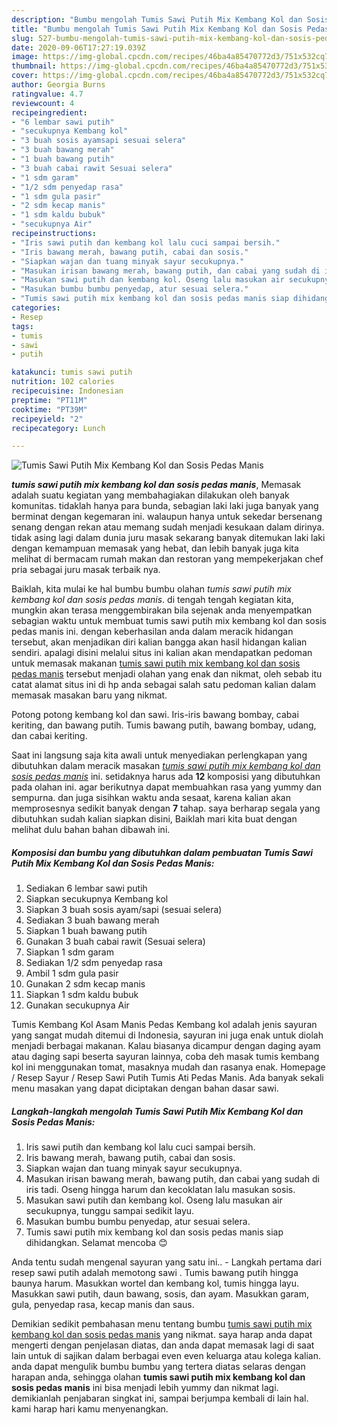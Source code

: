 ```yaml
---
description: "Bumbu mengolah Tumis Sawi Putih Mix Kembang Kol dan Sosis Pedas Manis yang Lezat"
title: "Bumbu mengolah Tumis Sawi Putih Mix Kembang Kol dan Sosis Pedas Manis yang Lezat"
slug: 527-bumbu-mengolah-tumis-sawi-putih-mix-kembang-kol-dan-sosis-pedas-manis-yang-lezat
date: 2020-09-06T17:27:19.039Z
image: https://img-global.cpcdn.com/recipes/46ba4a85470772d3/751x532cq70/tumis-sawi-putih-mix-kembang-kol-dan-sosis-pedas-manis-foto-resep-utama.jpg
thumbnail: https://img-global.cpcdn.com/recipes/46ba4a85470772d3/751x532cq70/tumis-sawi-putih-mix-kembang-kol-dan-sosis-pedas-manis-foto-resep-utama.jpg
cover: https://img-global.cpcdn.com/recipes/46ba4a85470772d3/751x532cq70/tumis-sawi-putih-mix-kembang-kol-dan-sosis-pedas-manis-foto-resep-utama.jpg
author: Georgia Burns
ratingvalue: 4.7
reviewcount: 4
recipeingredient:
- "6 lembar sawi putih"
- "secukupnya Kembang kol"
- "3 buah sosis ayamsapi sesuai selera"
- "3 buah bawang merah"
- "1 buah bawang putih"
- "3 buah cabai rawit Sesuai selera"
- "1 sdm garam"
- "1/2 sdm penyedap rasa"
- "1 sdm gula pasir"
- "2 sdm kecap manis"
- "1 sdm kaldu bubuk"
- "secukupnya Air"
recipeinstructions:
- "Iris sawi putih dan kembang kol lalu cuci sampai bersih."
- "Iris bawang merah, bawang putih, cabai dan sosis."
- "Siapkan wajan dan tuang minyak sayur secukupnya."
- "Masukan irisan bawang merah, bawang putih, dan cabai yang sudah di iris tadi. Oseng hingga harum dan kecoklatan lalu masukan sosis."
- "Masukan sawi putih dan kembang kol. Oseng lalu masukan air secukupnya, tunggu sampai sedikit layu."
- "Masukan bumbu bumbu penyedap, atur sesuai selera."
- "Tumis sawi putih mix kembang kol dan sosis pedas manis siap dihidangkan. Selamat mencoba 😊"
categories:
- Resep
tags:
- tumis
- sawi
- putih

katakunci: tumis sawi putih 
nutrition: 102 calories
recipecuisine: Indonesian
preptime: "PT11M"
cooktime: "PT39M"
recipeyield: "2"
recipecategory: Lunch

---
```



![Tumis Sawi Putih Mix Kembang Kol dan Sosis Pedas Manis](https://img-global.cpcdn.com/recipes/46ba4a85470772d3/751x532cq70/tumis-sawi-putih-mix-kembang-kol-dan-sosis-pedas-manis-foto-resep-utama.jpg)

<b><i>tumis sawi putih mix kembang kol dan sosis pedas manis</i></b>, Memasak adalah suatu kegiatan yang membahagiakan dilakukan oleh banyak komunitas. tidaklah hanya para bunda, sebagian laki laki juga banyak yang berminat dengan kegemaran ini. walaupun hanya untuk sekedar bersenang senang dengan rekan atau memang sudah menjadi kesukaan dalam dirinya. tidak asing lagi dalam dunia juru masak sekarang banyak ditemukan laki laki dengan kemampuan memasak yang hebat, dan lebih banyak juga kita melihat di bermacam rumah makan dan restoran yang mempekerjakan chef pria sebagai juru masak terbaik nya.

Baiklah, kita mulai ke hal bumbu bumbu olahan <i>tumis sawi putih mix kembang kol dan sosis pedas manis</i>. di tengah tengah kegiatan kita, mungkin akan terasa menggembirakan bila sejenak anda menyempatkan sebagian waktu untuk membuat tumis sawi putih mix kembang kol dan sosis pedas manis ini. dengan keberhasilan anda dalam meracik hidangan tersebut, akan menjadikan diri kalian bangga akan hasil hidangan kalian sendiri. apalagi disini melalui situs ini kalian akan mendapatkan pedoman untuk memasak makanan <u>tumis sawi putih mix kembang kol dan sosis pedas manis</u> tersebut menjadi olahan yang enak dan nikmat, oleh sebab itu catat alamat situs ini di hp anda sebagai salah satu pedoman kalian dalam memasak masakan baru yang nikmat.

Potong potong kembang kol dan sawi. Iris-iris bawang bombay, cabai keriting, dan bawang putih. Tumis bawang putih, bawang bombay, udang, dan cabai keriting.


Saat ini langsung saja kita awali untuk menyediakan perlengkapan yang dibutuhkan dalam meracik masakan <u><i>tumis sawi putih mix kembang kol dan sosis pedas manis</i></u> ini. setidaknya harus ada <b>12</b> komposisi yang dibutuhkan pada olahan ini. agar berikutnya dapat membuahkan rasa yang yummy dan sempurna. dan juga sisihkan waktu anda sesaat, karena kalian akan memprosesnya sedikit banyak dengan <b>7</b> tahap. saya berharap segala yang dibutuhkan sudah kalian siapkan disini, Baiklah mari kita buat dengan melihat dulu bahan bahan dibawah ini.

<!--inarticleads1-->

##### Komposisi dan bumbu yang dibutuhkan dalam pembuatan Tumis Sawi Putih Mix Kembang Kol dan Sosis Pedas Manis:

1. Sediakan 6 lembar sawi putih
1. Siapkan secukupnya Kembang kol
1. Siapkan 3 buah sosis ayam/sapi (sesuai selera)
1. Sediakan 3 buah bawang merah
1. Siapkan 1 buah bawang putih
1. Gunakan 3 buah cabai rawit (Sesuai selera)
1. Siapkan 1 sdm garam
1. Sediakan 1/2 sdm penyedap rasa
1. Ambil 1 sdm gula pasir
1. Gunakan 2 sdm kecap manis
1. Siapkan 1 sdm kaldu bubuk
1. Gunakan secukupnya Air


Tumis Kembang Kol Asam Manis Pedas Kembang kol adalah jenis sayuran yang sangat mudah ditemui di Indonesia, sayuran ini juga enak untuk diolah menjadi berbagai makanan. Kalau biasanya dicampur dengan daging ayam atau daging sapi beserta sayuran lainnya, coba deh masak tumis kembang kol ini menggunakan tomat, masaknya mudah dan rasanya enak. Homepage / Resep Sayur / Resep Sawi Putih Tumis Ati Pedas Manis. Ada banyak sekali menu masakan yang dapat diciptakan dengan bahan dasar sawi. 

<!--inarticleads2-->

##### Langkah-langkah mengolah Tumis Sawi Putih Mix Kembang Kol dan Sosis Pedas Manis:

1. Iris sawi putih dan kembang kol lalu cuci sampai bersih.
1. Iris bawang merah, bawang putih, cabai dan sosis.
1. Siapkan wajan dan tuang minyak sayur secukupnya.
1. Masukan irisan bawang merah, bawang putih, dan cabai yang sudah di iris tadi. Oseng hingga harum dan kecoklatan lalu masukan sosis.
1. Masukan sawi putih dan kembang kol. Oseng lalu masukan air secukupnya, tunggu sampai sedikit layu.
1. Masukan bumbu bumbu penyedap, atur sesuai selera.
1. Tumis sawi putih mix kembang kol dan sosis pedas manis siap dihidangkan. Selamat mencoba 😊


Anda tentu sudah mengenal sayuran yang satu ini.. - Langkah pertama dari resep sawi putih adalah memotong sawi . Tumis bawang putih hingga baunya harum. Masukkan wortel dan kembang kol, tumis hingga layu. Masukkan sawi putih, daun bawang, sosis, dan ayam. Masukkan garam, gula, penyedap rasa, kecap manis dan saus. 

Demikian sedikit pembahasan menu tentang bumbu <u>tumis sawi putih mix kembang kol dan sosis pedas manis</u> yang nikmat. saya harap anda dapat mengerti dengan penjelasan diatas, dan anda dapat memasak lagi di saat lain untuk di sajikan dalam berbagai even even keluarga atau kolega kalian. anda dapat mengulik bumbu bumbu yang tertera diatas selaras dengan harapan anda, sehingga olahan <b>tumis sawi putih mix kembang kol dan sosis pedas manis</b> ini bisa menjadi lebih yummy dan nikmat lagi. demikianlah penjabaran singkat ini, sampai berjumpa kembali di lain hal. kami harap hari kamu menyenangkan.
